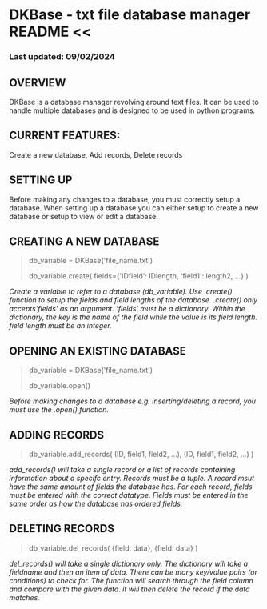 # DKBase - txt file database manager README <<
### Last updated: 09/02/2024

## OVERVIEW 
DKBase is a database manager revolving around text files.
It can be used to handle multiple databases and is designed 
to be used in python programs.

## CURRENT FEATURES:

Create a new database, Add records, Delete records

## SETTING UP
Before making any changes to a database, you must correctly setup a database.
When setting up a database you can either setup to create a new database or
setup to view or edit a database.

## CREATING A NEW DATABASE
>db_variable = DKBase('file_name.txt')
>
>db_variable.create(
	fields={'IDfield': IDlength, 'field1': length2, ...}
	)


_Create a variable to refer to a database (db_variable).
Use .create() function to setup the fields and field lengths of the database.
.create() only accepts'fields' as an argument.
'fields' must be a dictionary.
Within the dictionary, the key is the name of the field while the value is 
its field length. 
field length must be an integer._


## OPENING AN EXISTING DATABASE
>db_variable = DKBase('file_name.txt')
>
>db_variable.open()


_Before making changes to a database e.g. inserting/deleting a record, you must use the .open() function._

## ADDING RECORDS
>db_variable.add_records(
>	(ID, field1, field2, ...),
>	(ID, field1, field2, ...)
>		)

_add_records() will take a single record or a list of records containing information about a specifc entry.
Records must be a tuple.
A record msut have the same amount of fields the database has.
For each record, fields must be entered with the correct datatype.
Fields must be entered in the same order as how the database has ordered fields._

## DELETING RECORDS
>db_variable.del_records(
>	{field: data},
>	{field: data}
>		)

_del_records() will take a single dictionary only.
The dictionary will take a fieldname and then an item of data.
There can be many key/value pairs (or conditions) to check for.
The function will search through the field column and compare with the given data.
it will then delete the record if the data matches._
